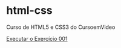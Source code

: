 # html-css
 Curso de HTML5 e CSS3 do CursoemVideo

<a href= "https://noctisrj.github.io/html-css/exercicios/ex001/index.html">Executar o Exercício 001</a>